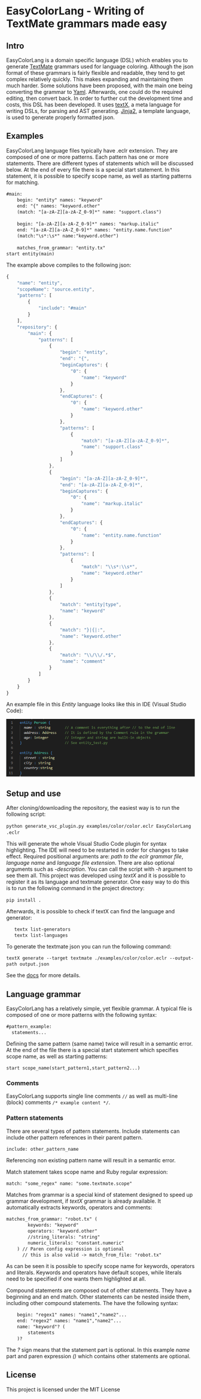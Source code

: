 # EasyColorLang - Writing of TextMate grammars made easy

## Intro

EasyColorLang is a domain specific language (DSL) which enables you to generate [TextMate](https://macromates.com/manual/en/language_grammars) grammars used for
language coloring. Although the json format of these grammars is fairly flexible and readable, they tend to get complex relatively quickly.
This makes expanding and maintaining them much harder. Some solutions have been proposed, with the main one being converting the grammar to [Yaml](https://yaml.org/).
Afterwards, one could do the required editing, then convert back. In order to further cut the development time and costs, this DSL has been developed.
It uses [textX](https://github.com/textX/textX), a meta language for writing DSLs, for parsing and AST generating. [Jinja2](https://jinja.palletsprojects.com/en/2.11.x/), a template language,
is used to generate properly formatted json.

## Examples

EasyColorLang language files typically have .eclr extension. They are composed of one or more patterns. Each pattern has one or more statements.
There are different types of statements which will be discussed below. At the end of every file there is a special start statement. In this statement, it
is possible to specify scope name, as well as starting patterns for matching.

```
#main:
    begin: "entity" names: "keyword"
    end: "{" names: "keyword.other"
    (match: "[a-zA-Z][a-zA-Z_0-9]*" name: "support.class")

    begin: "[a-zA-Z][a-zA-Z_0-9]*" names: "markup.italic"
    end: "[a-zA-Z][a-zA-Z_0-9]*" names: "entity.name.function"
    (match:"\s*:\s*" name:"keyword.other")

    matches_from_grammar: "entity.tx"
start entity(main)
```

The example above compiles to the following json:

```javascript
{
    "name": "entity",
    "scopeName": "source.entity",
    "patterns": [
        {
            "include": "#main"
        }
    ],
    "repository": {
        "main": {
            "patterns": [
                {
                    "begin": "entity",
                    "end": "{",
                    "beginCaptures": {
                        "0": {
                            "name": "keyword"
                        }
                    },
                    "endCaptures": {
                        "0": {
                            "name": "keyword.other"
                        }
                    },
                    "patterns": [
                        {
                            "match": "[a-zA-Z][a-zA-Z_0-9]*",
                            "name": "support.class"
                        }
                    ]
                },
                {
                    "begin": "[a-zA-Z][a-zA-Z_0-9]*",
                    "end": "[a-zA-Z][a-zA-Z_0-9]*",
                    "beginCaptures": {
                        "0": {
                            "name": "markup.italic"
                        }
                    },
                    "endCaptures": {
                        "0": {
                            "name": "entity.name.function"
                        }
                    },
                    "patterns": [
                        {
                            "match": "\\s*:\\s*",
                            "name": "keyword.other"
                        }
                    ]
                },
                {
                    "match": "entity|type",
                    "name": "keyword"
                },
                {
                    "match": "}|{|:",
                    "name": "keyword.other"
                },
                {
                    "match": "\\/\\/.*$",
                    "name": "comment"
                }
            ]
        }
    }
}
```

An example file in this _Entity_ language looks like this in IDE (Visual Studio Code):

![Error](https://raw.githubusercontent.com/IgorMaj/SyntaxColoring/master/art/entity_example.PNG)

## Setup and use

After cloning/downloading the repository, the easiest way is to run the following script:

`python generate_vsc_plugin.py examples/color/color.eclr EasyColorLang .eclr`

This will generate the whole Visual Studio Code plugin for syntax highlighting. The IDE will need
to be restarted in order for changes to take effect. Required positional arguments are: _path to the eclr grammar file_,
_language name_ and _language file extension_. There are also optional arguments such as _-description_. You can call the script with
_-h_ argument to see them all.
This project was developed using _textX_ and it is possible to register it as its language and textmate generator.
One easy way to do this is to run the following command in the project directory:

`pip install .`

Afterwards, it is possible to check if textX can find the language and generator:

```
   textx list-generators
   textx list-languages
```

To generate the textmate json you can run the following command:

```
textX generate --target textmate ./examples/color/color.eclr --output-path output.json
```

See the [docs](https://textx.github.io/textX/stable/registration/) for more details.

## Language grammar

EasyColorLang has a relatively simple, yet flexible grammar. A typical file is composed of one or more patterns with the following
syntax:

```
#pattern_example:
  statements...
```

Defining the same pattern (same name) twice will result in a semantic error.
At the end of the file there is a special start statement which specifies scope name, as well as starting patterns:

```
start scope_name(start_pattern1,start_pattern2...)
```

### Comments

EasyColorLang supports single line comments `//` as well as multi-line (block) comments `/* example content */`.

### Pattern statements

There are several types of pattern statements. Include statements can include other pattern references in their parent pattern.

```
include: other_pattern_name
```

Referencing non existing pattern name will result in a semantic error.

Match statement takes scope name and Ruby regular expression:

```
match: "some_regex" name: "some.textmate.scope"
```

Matches from grammar is a special kind of statement designed to speed up grammar development, if _textX_ grammar
is already available. It automatically extracts keywords, operators and comments:

```
matches_from_grammar: "robot.tx" (
        keywords: "keyword"
        operators: "keyword.other"
        //string_literals: "string"
        numeric_literals: "constant.numeric"
    ) // Paren config expression is optional
      // this is also valid -> match_from_file: "robot.tx"

```

As can be seen it is possible to specify scope name for keywords, operators and literals. Keywords and operators have default scopes,
while literals need to be specified if one wants them highlighted at all.

Compound statements are composed out of other statements. They have a beginning and an end match. Other statements can be nested inside them, including other compound statements. The have the following syntax:

```
    begin: "regex1" names: "name1","name2"...
    end: "regex2" names: "name1","name2"...
    name: "keyword"? (
        statements
    )?
```

The _?_ sign means that the statement part is optional. In this example _name_ part and paren expression _()_ which contains other statements are optional.

## License

This project is licensed under the MIT License
